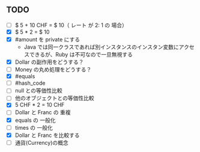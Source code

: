 ## TODO
 * [ ] $ 5 + 10 CHF = $ 10（ レート が 2: 1 の 場合）
 * [x] $ 5 * 2 = $ 10
 * [x] #amount を private にする
   - Java では同一クラスであれば別インスタンスのインスタン変数にアクセスできるが、Ruby は不可なので一旦無視する
 * [x] Dollar の副作用をどうする？
 * [ ] Money の丸め処理をどうする？
 * [x] #equals
 * [ ] #hash_code
 * [ ] null との等価性比較
 * [ ] 他のオブジェクトとの等価性比較
 * [x] 5 CHF * 2 = 10 CHF
 * [ ] Dollar と Franc の 重複
 * [x] equals の 一般化
 * [ ] times の 一般化
 * [x] Dollar と Franc を比較する
 * [ ] 通貨(Currency)の概念
